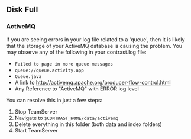 <!--
title: "Debugging the Configuration of Active Directory or LDAP authentication services."
description: "Debugging the Configuration of Active Directory or LDAP authentication services."
tags: "Debug LDAP AD logging"
-->

## Disk Full

### ActiveMQ

If you are seeing errors in your log file related to a 'queue', then it is likely that the storage of your ActiveMQ database is causing the problem.  You may observe any of the following in your contrast.log file:

* `Failed to page in more queue messages`
* `queue://queue.activity.app`
* `Queue.java`
* A link to http://activemq.apache.org/producer-flow-control.html
* Any Reference to "ActiveMQ" with ERROR log level

You can resolve this in just a few steps:

1.  Stop TeamServer
2.  Navigate to `$CONTRAST_HOME/data/activemq`
3.  Delete everything in this folder (both data and index folders)
4.  Start TeamServer
